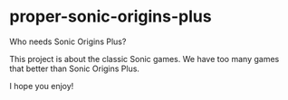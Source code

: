 # proper-sonic-origins-plus
Who needs Sonic Origins Plus?

This project is about the classic Sonic games.
We have too many games that better than Sonic Origins Plus.

 I hope you enjoy!
